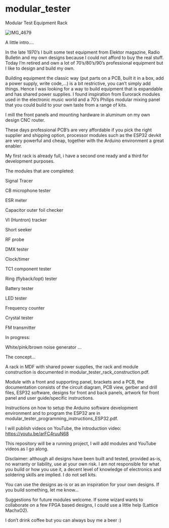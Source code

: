 # modular_tester

Modular Test Equipment Rack

![IMG_4679](https://github.com/user-attachments/assets/2f432137-6b09-4a2c-b6a2-88ec036765db)

A little intro….

In the late 1970’s I built some test equipment from Elektor magazine, Radio Bulletin and my own designs because I could not afford to buy the real stuff. Today I’m retired and own a lot of 70’s/80’s/90’s professional equipment but I like to design and build my own.

Building equipment the classic way (put parts on a PCB, built it in a box, add a power supply, write code,…) is a bit restrictive, you can’t simply add things. Hence I was looking for a way to build equipment that is expandable and has shared power supplies. I found inspiration from Eurorack modules used in the electronic music world and a 70’s Philips modular mixing panel that you could build to your own taste from a range of kits.

I mill the front panels and mounting hardware in aluminum on my own design CNC router.

These days professional PCB’s are very affordable if you pick the right supplier and shipping option, processor modules such as the ESP32 devkit are very powerful and cheap, together with the Arduino environment a great enabler.

My first rack is already full, i have a second one ready and a third for development purposes.

The modules that are completed:

Signal Tracer

CB microphone tester

ESR meter

Capacitor outer foil checker

VI (Huntron) tracker

Short seeker

RF probe

DMX tester

Clock/timer

TC1 component tester

Ring (flyback/lopt) tester

Battery tester

LED tester

Frequency counter

Crystal tester

FM transmitter

In progress:

White/pink/brown noise generator
...

The concept…

A rack in MDF with shared power supplies, the rack and module construction is documented in modular_tester_rack_construction.pdf.

Module with a front and supporting panel, brackets and a PCB, the documentation consists of the circuit diagram, PCB view, gerber and drill files, ESP32 software, designs for front and back panels, artwork for front panel and user guide/specific instructions.

Instructions on how to setup the Arduino software development environment and to program the ESP32 are in modular_tester_programming_instructions_ESP32.pdf.

I will publish videos on YouTube, the introduction video: https://youtu.be/arFC4ruuN68

This repository will be a running project, I will add modules and YouTube videos as I go along.

Disclaimer: although all designs have been built and tested, provided as-is, no warranty or liability, use at your own risk. I am not responsible for what you build or how you use it, a decent level of knowledge of electronics and soldering skills are implied. I do not sell kits.

You can use the designs as-is or as an inspiration for your own designs. If you build something, let me know…

Suggestions for future modules welcome. If some wizard wants to collaborate on a few FPGA based designs, I could use a little help (Lattice MachxO2).

I don’t drink coffee but you can always buy me a beer :)





